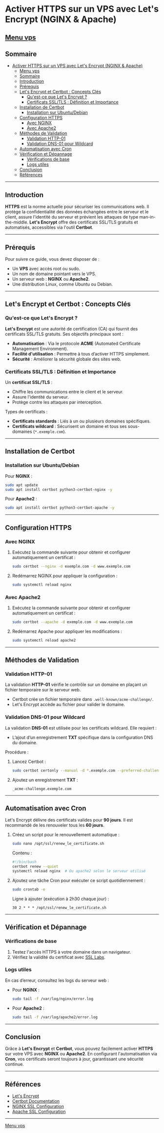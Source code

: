 # Activer HTTPS sur un VPS avec Let's Encrypt (NGINX & Apache)

[Menu vps](../menu.md)
---

## Sommaire

- [Activer HTTPS sur un VPS avec Let's Encrypt (NGINX \& Apache)](#activer-https-sur-un-vps-avec-lets-encrypt-nginx--apache)
  - [Menu vps](#menu-vps)
  - [Sommaire](#sommaire)
  - [Introduction](#introduction)
  - [Prérequis](#prérequis)
  - [Let's Encrypt et Certbot : Concepts Clés](#lets-encrypt-et-certbot--concepts-clés)
    - [Qu'est-ce que Let's Encrypt ?](#quest-ce-que-lets-encrypt-)
    - [Certificats SSL/TLS : Définition et Importance](#certificats-ssltls--définition-et-importance)
  - [Installation de Certbot](#installation-de-certbot)
    - [Installation sur Ubuntu/Debian](#installation-sur-ubuntudebian)
  - [Configuration HTTPS](#configuration-https)
    - [Avec NGINX](#avec-nginx)
    - [Avec Apache2](#avec-apache2)
  - [Méthodes de Validation](#méthodes-de-validation)
    - [Validation HTTP-01](#validation-http-01)
    - [Validation DNS-01 pour Wildcard](#validation-dns-01-pour-wildcard)
  - [Automatisation avec Cron](#automatisation-avec-cron)
  - [Vérification et Dépannage](#vérification-et-dépannage)
    - [Vérifications de base](#vérifications-de-base)
    - [Logs utiles](#logs-utiles)
  - [Conclusion](#conclusion)
  - [Références](#références)

---

## Introduction

**HTTPS** est la norme actuelle pour sécuriser les communications web. Il protège la confidentialité des données échangées entre le serveur et le client, assure l'identité du serveur et prévient les attaques de type man-in-the-middle. **Let's Encrypt** offre des certificats SSL/TLS gratuits et automatisés, accessibles via l'outil **Certbot**.

---

## Prérequis

Pour suivre ce guide, vous devez disposer de :
- Un **VPS** avec accès root ou sudo.
- Un nom de domaine pointant vers le VPS.
- Un serveur web : **NGINX** ou **Apache2**.
- Une distribution Linux, comme Ubuntu ou Debian.

---

## Let's Encrypt et Certbot : Concepts Clés

### Qu'est-ce que Let's Encrypt ?

**Let's Encrypt** est une autorité de certification (CA) qui fournit des certificats SSL/TLS gratuits. Ses objectifs principaux sont :
- **Automatisation** : Via le protocole **ACME** (Automated Certificate Management Environment).
- **Facilité d'utilisation** : Permettre à tous d’activer HTTPS simplement.
- **Sécurité** : Améliorer la sécurité globale des sites web.

### Certificats SSL/TLS : Définition et Importance

Un **certificat SSL/TLS** :
- Chiffre les communications entre le client et le serveur.
- Assure l'identité du serveur.
- Protège contre les attaques par interception.

Types de certificats :
- **Certificats standards** : Liés à un ou plusieurs domaines spécifiques.
- **Certificats wildcard** : Sécurisent un domaine et tous ses sous-domaines (`*.exemple.com`).

---

## Installation de Certbot

### Installation sur Ubuntu/Debian

Pour **NGINX** :
```bash
sudo apt update
sudo apt install certbot python3-certbot-nginx -y
```

Pour **Apache2** :
```bash
sudo apt install certbot python3-certbot-apache -y
```

---

## Configuration HTTPS

### Avec NGINX

1. Exécutez la commande suivante pour obtenir et configurer automatiquement un certificat :
   ```bash
   sudo certbot --nginx -d exemple.com -d www.exemple.com
   ```

2. Redémarrez NGINX pour appliquer la configuration :
   ```bash
   sudo systemctl reload nginx
   ```

### Avec Apache2

1. Exécutez la commande suivante pour obtenir et configurer automatiquement un certificat :
   ```bash
   sudo certbot --apache -d exemple.com -d www.exemple.com
   ```

2. Redémarrez Apache pour appliquer les modifications :
   ```bash
   sudo systemctl reload apache2
   ```

---

## Méthodes de Validation

### Validation HTTP-01

La validation **HTTP-01** vérifie le contrôle sur un domaine en plaçant un fichier temporaire sur le serveur web.

- Certbot crée un fichier temporaire dans `.well-known/acme-challenge/`.
- Let's Encrypt accède au fichier pour valider le domaine.

### Validation DNS-01 pour Wildcard

La validation **DNS-01** est utilisée pour les certificats wildcard. Elle requiert :
- L’ajout d’un enregistrement **TXT** spécifique dans la configuration DNS du domaine.

Procédure :
1. Lancez Certbot :
   ```bash
   sudo certbot certonly --manual -d *.exemple.com --preferred-challenges dns-01
   ```
2. Ajoutez un enregistrement **TXT** :
   ```plaintext
   _acme-challenge.exemple.com
   ```

---

## Automatisation avec Cron

Let's Encrypt délivre des certificats valides pour **90 jours**. Il est recommandé de les renouveler tous les **60 jours**.

1. Créez un script pour le renouvellement automatique :
   ```bash
   sudo nano /opt/ssl/renew_le_certificate.sh
   ```

   Contenu :
   ```bash
   #!/bin/bash
   certbot renew --quiet
   systemctl reload nginx  # Ou apache2 selon le serveur utilisé
   ```

2. Ajoutez une tâche Cron pour exécuter ce script quotidiennement :
   ```bash
   sudo crontab -e
   ```

   Ligne à ajouter (exécution à 2h30 chaque jour) :
   ```plaintext
   30 2 * * * /opt/ssl/renew_le_certificate.sh
   ```

---

## Vérification et Dépannage

### Vérifications de base

1. Testez l'accès HTTPS à votre domaine dans un navigateur.
2. Vérifiez la validité du certificat avec [SSL Labs](https://www.ssllabs.com/ssltest/).

### Logs utiles

En cas d’erreur, consultez les logs du serveur web :
- Pour **NGINX** :
  ```bash
  sudo tail -f /var/log/nginx/error.log
  ```
- Pour **Apache2** :
  ```bash
  sudo tail -f /var/log/apache2/error.log
  ```

---

## Conclusion

Grâce à **Let's Encrypt** et **Certbot**, vous pouvez facilement activer **HTTPS** sur votre VPS avec **NGINX** ou **Apache2**. En configurant l'automatisation via **Cron**, vos certificats seront toujours à jour, garantissant une sécurité continue.

---

## Références

- [Let's Encrypt](https://letsencrypt.org/)
- [Certbot Documentation](https://certbot.eff.org/)
- [NGINX SSL Configuration](https://nginx.org/en/docs/http/configuring_https_servers.html)
- [Apache SSL Configuration](https://httpd.apache.org/docs/2.4/ssl/)

---

[Menu vps](../menu.md)
